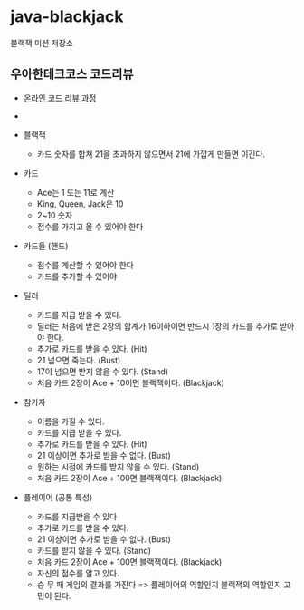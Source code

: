 # java-blackjack

블랙잭 미션 저장소

## 우아한테크코스 코드리뷰

- [온라인 코드 리뷰 과정](https://github.com/woowacourse/woowacourse-docs/blob/master/maincourse/README.md)
- 
- 블랙잭
  - 카드 숫자를 합쳐 21을 초과하지 않으면서 21에 가깝게 만들면 이긴다.
  
- 카드
  - Ace는 1 또는 11로 계산
  - King, Queen, Jack은 10
  - 2~10 숫자
  - 점수를 가지고 올 수 있어야 한다
  
- 카드들 (핸드)
  - 점수를 계산할 수 있어야 한다
  - 카드를 추가할 수 있어야  
  
- 딜러
  - 카드를 지급 받을 수 있다.
  - 딜러는 처음에 받은 2장의 합계가 16이하이면 반드시 1장의 카드를 추가로 받아야 한다.
  - 추가로 카드를 받을 수 있다. (Hit)
  - 21 넘으면 죽는다. (Bust)
  - 17이 넘으면 받지 않을 수 있다. (Stand)
  - 처음 카드 2장이 Ace + 10이면 블랙잭이다. (Blackjack)
  
- 참가자
  - 이름을 가질 수 있다.
  - 카드를 지급 받을 수 있다.
  - 추가로 카드를 받을 수 있다. (Hit)
  - 21 이상이면 추가로 받을 수 없다. (Bust)
  - 원하는 시점에 카드를 받지 않을 수 있다. (Stand)
  - 처음 카드 2장이 Ace + 100면 블랙잭이다. (Blackjack)

- 플레이어 (공통 특성)
  - 카드를 지급받을 수 있다
  - 추가로 카드를 받을 수 있다.
  - 21 이상이면 추가로 받을 수 없다. (Bust)
  - 카드를 받지 않을 수 있다. (Stand)
  - 처음 카드 2장이 Ace + 100면 블랙잭이다. (Blackjack)
  - 자신의 점수를 알고 있다.
  - 승 무 패 게임의 결과를 가진다 => 플레이어의 역할인지 블랙잭의 역할인지 고민이 된다.
